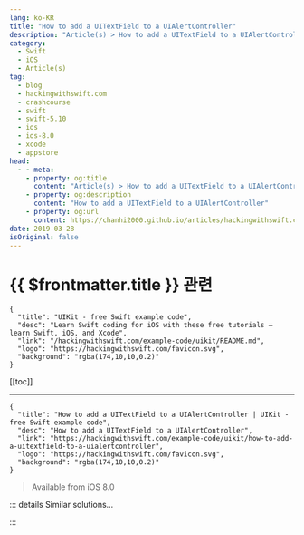 ```yaml
---
lang: ko-KR
title: "How to add a UITextField to a UIAlertController"
description: "Article(s) > How to add a UITextField to a UIAlertController"
category:
  - Swift
  - iOS
  - Article(s)
tag: 
  - blog
  - hackingwithswift.com
  - crashcourse
  - swift
  - swift-5.10
  - ios
  - ios-8.0
  - xcode
  - appstore
head:
  - - meta:
    - property: og:title
      content: "Article(s) > How to add a UITextField to a UIAlertController"
    - property: og:description
      content: "How to add a UITextField to a UIAlertController"
    - property: og:url
      content: https://chanhi2000.github.io/articles/hackingwithswift.com/example-code/uikit/how-to-add-a-uitextfield-to-a-uialertcontroller.html
date: 2019-03-28
isOriginal: false
---
```


# {{ $frontmatter.title }} 관련

```component VPCard
{
  "title": "UIKit - free Swift example code",
  "desc": "Learn Swift coding for iOS with these free tutorials – learn Swift, iOS, and Xcode",
  "link": "/hackingwithswift.com/example-code/uikit/README.md",
  "logo": "https://hackingwithswift.com/favicon.svg",
  "background": "rgba(174,10,10,0.2)"
}
```

[[toc]]

---

```component VPCard
{
  "title": "How to add a UITextField to a UIAlertController | UIKit - free Swift example code",
  "desc": "How to add a UITextField to a UIAlertController",
  "link": "https://hackingwithswift.com/example-code/uikit/how-to-add-a-uitextfield-to-a-uialertcontroller",
  "logo": "https://hackingwithswift.com/favicon.svg",
  "background": "rgba(174,10,10,0.2)"
}
```

> Available from iOS 8.0

<!-- TODO: 작성 -->

<!--
The `UIAlertController` class from iOS 8.0 lets you add as many text fields as you need, and you can read the value of those text fields when the user taps a button.

The example below creates an alert controller with one button and a text field. When the button is tapped, the text of the text field is pulled out, at which point it's down to you to do something interesting with it:

```swift
func promptForAnswer() {
    let ac = UIAlertController(title: "Enter answer", message: nil, preferredStyle: .alert)
    ac.addTextField()

    let submitAction = UIAlertAction(title: "Submit", style: .default) { [unowned ac] _ in
        let answer = ac.textFields![0]
        // do something interesting with "answer" here
    }

    ac.addAction(submitAction)

    present(ac, animated: true)
}
```

-->

::: details Similar solutions…

<!--
/example-code/uikit/how-to-limit-the-number-of-characters-in-a-uitextfield-or-uitextview">How to limit the number of characters in a UITextField or UITextView 
/example-code/uikit/how-to-move-to-the-next-uitextfield-when-the-user-presses-return">How to move to the next UITextField when the user presses return 
/example-code/uikit/how-to-hide-passwords-in-a-uitextfield">How to hide passwords in a UITextField 
/example-code/uikit/how-to-add-a-bar-button-to-a-navigation-bar">How to add a bar button to a navigation bar 
/example-code/uikit/how-to-add-a-uiapplicationshortcutitem-quick-action-for-3d-touch">How to add a UIApplicationShortcutItem quick action for 3D Touch</a>
-->

:::


